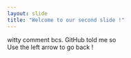 ```yaml
---
layout: slide 
title: "Welcome to our second slide !"
---
```

witty comment bcs. GitHub told me so  
Use the left arrow to go back !
